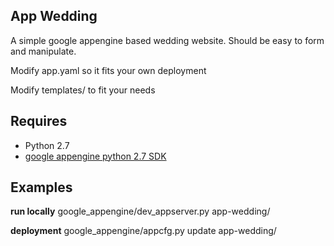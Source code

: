 App Wedding
-----------

A simple google appengine based wedding website. Should be easy to form and 
manipulate.

Modify app.yaml so it fits your own deployment

Modify templates/ to fit your needs

Requires 
--------

* Python 2.7
* [google appengine python 2.7 SDK](https://developers.google.com/appengine/downloads)

Examples
--------

**run locally**
google_appengine/dev_appserver.py app-wedding/

**deployment**
google_appengine/appcfg.py update app-wedding/
